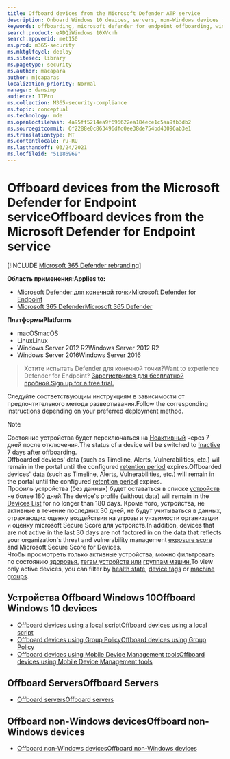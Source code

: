 ```yaml
---
title: Offboard devices from the Microsoft Defender ATP service
description: Onboard Windows 10 devices, servers, non-Windows devices from the Microsoft Defender ATP service
keywords: offboarding, microsoft defender for endpoint offboarding, windows atp offboarding
search.product: eADQiWindows 10XVcnh
search.appverid: met150
ms.prod: m365-security
ms.mktglfcycl: deploy
ms.sitesec: library
ms.pagetype: security
ms.author: macapara
author: mjcaparas
localization_priority: Normal
manager: dansimp
audience: ITPro
ms.collection: M365-security-compliance
ms.topic: conceptual
ms.technology: mde
ms.openlocfilehash: 4a95ff5214ea9f696622ea184ece1c5aa9fb3db2
ms.sourcegitcommit: 6f2288e0c863496dfd0ee38de754bd43096ab3e1
ms.translationtype: MT
ms.contentlocale: ru-RU
ms.lasthandoff: 03/24/2021
ms.locfileid: "51186969"
---
```

# <a name="offboard-devices-from-the-microsoft-defender-for-endpoint-service"></a><span data-ttu-id="02538-104">Offboard devices from the Microsoft Defender for Endpoint service</span><span class="sxs-lookup"><span data-stu-id="02538-104">Offboard devices from the Microsoft Defender for Endpoint service</span></span>

[!INCLUDE [Microsoft 365 Defender rebranding](../../includes/microsoft-defender.md)]


<span data-ttu-id="02538-105">**Область применения:**</span><span class="sxs-lookup"><span data-stu-id="02538-105">**Applies to:**</span></span>
- [<span data-ttu-id="02538-106">Microsoft Defender для конечной точки</span><span class="sxs-lookup"><span data-stu-id="02538-106">Microsoft Defender for Endpoint</span></span>](https://go.microsoft.com/fwlink/p/?linkid=2154037)
- [<span data-ttu-id="02538-107">Microsoft 365 Defender</span><span class="sxs-lookup"><span data-stu-id="02538-107">Microsoft 365 Defender</span></span>](https://go.microsoft.com/fwlink/?linkid=2118804)

<span data-ttu-id="02538-108">**Платформы**</span><span class="sxs-lookup"><span data-stu-id="02538-108">**Platforms**</span></span>
- <span data-ttu-id="02538-109">macOS</span><span class="sxs-lookup"><span data-stu-id="02538-109">macOS</span></span>
- <span data-ttu-id="02538-110">Linux</span><span class="sxs-lookup"><span data-stu-id="02538-110">Linux</span></span>
- <span data-ttu-id="02538-111">Windows Server 2012 R2</span><span class="sxs-lookup"><span data-stu-id="02538-111">Windows Server 2012 R2</span></span>
- <span data-ttu-id="02538-112">Windows Server 2016</span><span class="sxs-lookup"><span data-stu-id="02538-112">Windows Server 2016</span></span>

><span data-ttu-id="02538-113">Хотите испытать Defender для конечной точки?</span><span class="sxs-lookup"><span data-stu-id="02538-113">Want to experience Defender for Endpoint?</span></span> [<span data-ttu-id="02538-114">Зарегистрився для бесплатной пробной.</span><span class="sxs-lookup"><span data-stu-id="02538-114">Sign up for a free trial.</span></span>](https://www.microsoft.com/microsoft-365/windows/microsoft-defender-atp?ocid=docs-wdatp-offboarddevices-abovefoldlink)

<span data-ttu-id="02538-115">Следуйте соответствующим инструкциям в зависимости от предпочтительного метода развертывания.</span><span class="sxs-lookup"><span data-stu-id="02538-115">Follow the corresponding instructions depending on your preferred deployment method.</span></span>

>[!NOTE]
> <span data-ttu-id="02538-116">Состояние устройства будет переключаться на [Неактивный](fix-unhealthy-sensors.md#inactive-devices) через 7 дней после отключения.</span><span class="sxs-lookup"><span data-stu-id="02538-116">The status of a device will be switched to [Inactive](fix-unhealthy-sensors.md#inactive-devices) 7 days after offboarding.</span></span> <br> <span data-ttu-id="02538-117">Offboarded devices' data (such as Timeline, Alerts, Vulnerabilities, etc.) will remain in the portal until the configured [retention period](data-storage-privacy.md#how-long-will-microsoft-store-my-data-what-is-microsofts-data-retention-policy) expires.</span><span class="sxs-lookup"><span data-stu-id="02538-117">Offboarded devices' data (such as Timeline, Alerts, Vulnerabilities, etc.) will remain in the portal until the configured [retention period](data-storage-privacy.md#how-long-will-microsoft-store-my-data-what-is-microsofts-data-retention-policy) expires.</span></span> <br>
> <span data-ttu-id="02538-118">Профиль устройства (без данных) будет оставаться в списке [устройств](machines-view-overview.md) не более 180 дней.</span><span class="sxs-lookup"><span data-stu-id="02538-118">The device's profile (without data) will remain in the [Devices List](machines-view-overview.md) for no longer than 180 days.</span></span>
> <span data-ttu-id="02538-119">Кроме того, устройства, не активные в течение последних 30 дней, не будут учитываться в [](tvm-exposure-score.md) данных, отражающих оценку воздействия на угрозы и уязвимости организации и оценку microsoft Secure Score для устройств.</span><span class="sxs-lookup"><span data-stu-id="02538-119">In addition, devices that are not active in the last 30 days are not factored in on the data that reflects your organization's threat and vulnerability management [exposure score](tvm-exposure-score.md) and Microsoft Secure Score for Devices.</span></span> <br>
> <span data-ttu-id="02538-120">Чтобы просмотреть только активные устройства, можно фильтровать по состоянию [здоровья,](machines-view-overview.md#health-state) [тегам устройств или](machine-tags.md) [группам машин.](machine-groups.md)</span><span class="sxs-lookup"><span data-stu-id="02538-120">To view only active devices, you can filter by [health state](machines-view-overview.md#health-state), [device tags](machine-tags.md) or [machine groups](machine-groups.md).</span></span> 

## <a name="offboard-windows-10-devices"></a><span data-ttu-id="02538-121">Устройства Offboard Windows 10</span><span class="sxs-lookup"><span data-stu-id="02538-121">Offboard Windows 10 devices</span></span>
- [<span data-ttu-id="02538-122">Offboard devices using a local script</span><span class="sxs-lookup"><span data-stu-id="02538-122">Offboard devices using a local script</span></span>](configure-endpoints-script.md#offboard-devices-using-a-local-script)
- [<span data-ttu-id="02538-123">Offboard devices using Group Policy</span><span class="sxs-lookup"><span data-stu-id="02538-123">Offboard devices using Group Policy</span></span>](configure-endpoints-gp.md#offboard-devices-using-group-policy)
- [<span data-ttu-id="02538-124">Offboard devices using Mobile Device Management tools</span><span class="sxs-lookup"><span data-stu-id="02538-124">Offboard devices using Mobile Device Management tools</span></span>](configure-endpoints-mdm.md#offboard-and-monitor-devices-using-mobile-device-management-tools)

## <a name="offboard-servers"></a><span data-ttu-id="02538-125">Offboard Servers</span><span class="sxs-lookup"><span data-stu-id="02538-125">Offboard Servers</span></span>
- [<span data-ttu-id="02538-126">Offboard servers</span><span class="sxs-lookup"><span data-stu-id="02538-126">Offboard servers</span></span>](configure-server-endpoints.md#offboard-windows-servers)

## <a name="offboard-non-windows-devices"></a><span data-ttu-id="02538-127">Offboard non-Windows devices</span><span class="sxs-lookup"><span data-stu-id="02538-127">Offboard non-Windows devices</span></span>
- [<span data-ttu-id="02538-128">Offboard non-Windows devices</span><span class="sxs-lookup"><span data-stu-id="02538-128">Offboard non-Windows devices</span></span>](configure-endpoints-non-windows.md#offboard-non-windows-devices)

